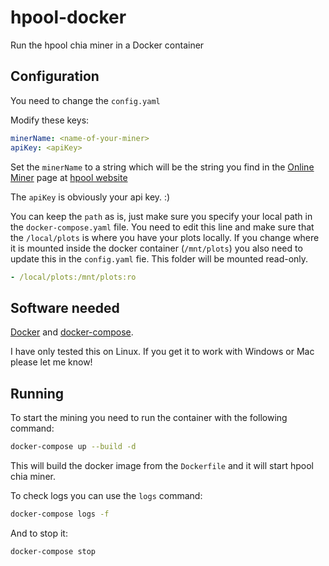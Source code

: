 # hpool-docker

Run the hpool chia miner in a Docker container

## Configuration

You need to change the `config.yaml`

Modify these keys:

```yaml
minerName: <name-of-your-miner>
apiKey: <apiKey>
```

Set the `minerName` to a string which will be the string you find in the [Online Miner](https://www.hpool.com/center/machine) page at [hpool website](https://www.hpool.com/)

The `apiKey` is obviously your api key. :)

You can keep the `path` as is, just make sure you specify your local path in the `docker-compose.yaml` file. You need to edit this line and make sure that the `/local/plots` is where you have your plots locally. If you change where it is mounted inside the docker container (`/mnt/plots`) you also need to update this in the `config.yaml` fie. This folder will be mounted read-only.

```yaml
- /local/plots:/mnt/plots:ro
```

## Software needed

[Docker](https://docs.docker.com/get-docker/) and [docker-compose](https://github.com/docker/compose).

I have only tested this on Linux. If you get it to work with Windows or Mac please let me know!

## Running

To start the mining you need to run the container with the following command:

```bash
docker-compose up --build -d
```

This will build the docker image from the `Dockerfile` and it will start hpool chia miner.

To check logs you can use the `logs` command:

```bash
docker-compose logs -f
```

And to stop it:

```bash
docker-compose stop
```
